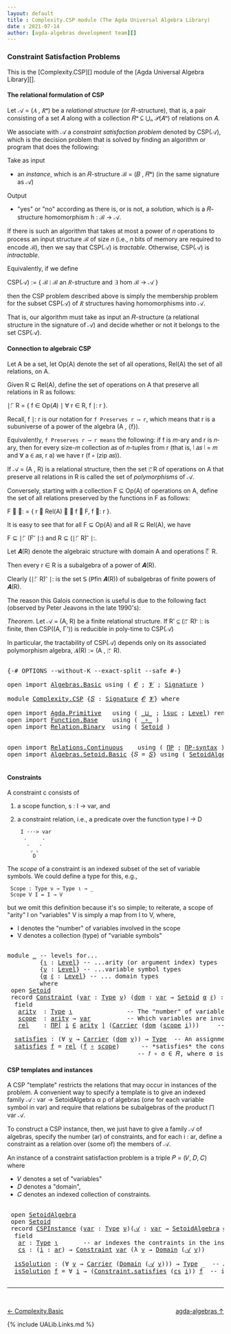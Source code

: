 ```yaml
---
layout: default
title : Complexity.CSP module (The Agda Universal Algebra Library)
date : 2021-07-14
author: [agda-algebras development team][]
---
```


### <a id="constraint-satisfaction-problems">Constraint Satisfaction Problems</a>

This is the [Complexity.CSP][] module of the [Agda Universal Algebra Library][].

#### <a id="the-relational-formulation-of-csp">The relational formulation of CSP</a>

Let 𝒜 = (𝐴 , 𝑅ᵃ) be a *relational structure* (or 𝑅-structure), that is, a pair consisting
of a set 𝐴 along with a collection 𝑅ᵃ ⊆ ⋃ₙ 𝒫(𝐴ⁿ) of relations on 𝐴.

We associate with 𝒜 a *constraint satisfaction problem* denoted by CSP(𝒜), which is the
decision problem that is solved by finding an algorithm or program that does the following:

Take as input

+ an *instance*, which is an 𝑅-structure ℬ = (𝐵 , 𝑅ᵇ) (in the same signature as 𝒜)

Output

+ "yes" or "no" according as there is, or is not, a *solution*, which is a 𝑅-structure
  homomorphism h : ℬ → 𝒜.

If there is such an algorithm that takes at most a power of 𝑛 operations to process an
input structure ℬ of size 𝑛 (i.e., 𝑛 bits of memory are required to encode ℬ), then
we say that CSP(𝒜) is *tractable*.  Otherwise, CSP(𝒜) is *intractable*.

Equivalently, if we define

  CSP(𝒜) := \{ ℬ ∣ ℬ an 𝑅-structure and ∃ hom ℬ → 𝒜 \}

then the CSP problem described above is simply the membership problem for the subset
CSP(𝒜) of 𝑅 structures having homomorphisms into 𝒜.

That is, our algorithm must take as input an 𝑅-structure (a relational structure in the
signature of 𝒜) and decide whether or not it belongs to the set CSP(𝒜).



#### <a id="connection-to-algebraic-csp">Connection to algebraic CSP</a>

Let A be a set, let Op(A) denote the set of all operations, Rel(A) the set of all
relations, on A.

Given R ⊆ Rel(A), define the set of operations on A that preserve all relations
in R as follows:

∣: ⃖ R  =  \{ f ∈ Op(𝐴) ∣ ∀ r ∈ R, f ∣: r \}.

Recall, f ∣: r is our notation for `f Preserves r ⟶ r`, which means that r is a
subuniverse of a power of the algebra (A , {f}).

Equivalently, `f Preserves r ⟶ r means` the following: if f is 𝑚-ary and r is
𝑛-ary, then for every size-𝑚 collection 𝑎𝑠 of 𝑛-tuples from r (that is, ∣ 𝑎𝑠 ∣ = 𝑚
and ∀ a ∈ 𝑎𝑠, r a) we have r (f ∘ (zip 𝑎𝑠)).


If 𝒜 = (A , R) is a relational structure, then the set ∣: ⃖R of operations on A that
preserve all relations in R is called the set of *polymorphisms* of 𝒜.

Conversely, starting with a collection F ⊆ Op(A) of operations on A, define
the set of all relations preserved by the functions in F as follows:

F ⃗ ∣:  =  \{ r ∈ Rel(A) ∣ ∀ f ∈ F, f ∣: r \}.

It is easy to see that for all F ⊆ Op(A) and all R ⊆ Rel(A), we have

  F ⊆  ∣: ⃖ (F ⃗ ∣:)    and    R ⊆ (∣: ⃖ R) ⃗ ∣:.

Let 𝑨(R) denote the algebraic structure with domain A and operations ∣: ⃖ R.

Then every r ∈ R is a subalgebra of a power of 𝑨(R).

Clearly (∣: ⃖ R) ⃗ ∣: is the set 𝖲 (𝖯fin 𝑨(R)) of subalgebras of finite powers of 𝑨(R).

The reason this Galois connection is useful is due to the following fact (observed by
Peter Jeavons in the late 1990's):

*Theorem*. Let 𝒜 = (A, R) be a finite relational structure.
           If R' ⊆ (∣: ⃖ R) ⃗ ∣: is finite, then CSP((A, Γ'))
           is reducible in poly-time to CSP(𝒜)

In particular, the tractability of CSP(𝒜) depends only on its associated polymorphism
algebra, 𝑨(R) := (A , ∣: ⃖ R).

<pre class="Agda">

<a id="3369" class="Symbol">{-#</a> <a id="3373" class="Keyword">OPTIONS</a> <a id="3381" class="Pragma">--without-K</a> <a id="3393" class="Pragma">--exact-split</a> <a id="3407" class="Pragma">--safe</a> <a id="3414" class="Symbol">#-}</a>

<a id="3419" class="Keyword">open</a> <a id="3424" class="Keyword">import</a> <a id="3431" href="Algebras.Basic.html" class="Module">Algebras.Basic</a> <a id="3446" class="Keyword">using</a> <a id="3452" class="Symbol">(</a> <a id="3454" href="Algebras.Basic.html#1155" class="Generalizable">𝓞</a> <a id="3456" class="Symbol">;</a> <a id="3458" href="Algebras.Basic.html#1157" class="Generalizable">𝓥</a> <a id="3460" class="Symbol">;</a> <a id="3462" href="Algebras.Basic.html#3581" class="Function">Signature</a> <a id="3472" class="Symbol">)</a>

<a id="3475" class="Keyword">module</a> <a id="3482" href="Complexity.CSP.html" class="Module">Complexity.CSP</a> <a id="3497" class="Symbol">{</a><a id="3498" href="Complexity.CSP.html#3498" class="Bound">𝑆</a> <a id="3500" class="Symbol">:</a> <a id="3502" href="Algebras.Basic.html#3581" class="Function">Signature</a> <a id="3512" href="Algebras.Basic.html#1155" class="Generalizable">𝓞</a> <a id="3514" href="Algebras.Basic.html#1157" class="Generalizable">𝓥</a><a id="3515" class="Symbol">}</a> <a id="3517" class="Keyword">where</a>

<a id="3524" class="Keyword">open</a> <a id="3529" class="Keyword">import</a> <a id="3536" href="Agda.Primitive.html" class="Module">Agda.Primitive</a>   <a id="3553" class="Keyword">using</a> <a id="3559" class="Symbol">(</a> <a id="3561" href="Agda.Primitive.html#810" class="Primitive Operator">_⊔_</a> <a id="3565" class="Symbol">;</a> <a id="3567" href="Agda.Primitive.html#780" class="Primitive">lsuc</a> <a id="3572" class="Symbol">;</a> <a id="3574" href="Agda.Primitive.html#597" class="Postulate">Level</a><a id="3579" class="Symbol">)</a> <a id="3581" class="Keyword">renaming</a> <a id="3590" class="Symbol">(</a> <a id="3592" href="Agda.Primitive.html#326" class="Primitive">Set</a> <a id="3596" class="Symbol">to</a> <a id="3599" class="Primitive">Type</a> <a id="3604" class="Symbol">)</a>
<a id="3606" class="Keyword">open</a> <a id="3611" class="Keyword">import</a> <a id="3618" href="Function.Base.html" class="Module">Function.Base</a>    <a id="3635" class="Keyword">using</a> <a id="3641" class="Symbol">(</a> <a id="3643" href="Function.Base.html#1031" class="Function Operator">_∘_</a> <a id="3647" class="Symbol">)</a>
<a id="3649" class="Keyword">open</a> <a id="3654" class="Keyword">import</a> <a id="3661" href="Relation.Binary.html" class="Module">Relation.Binary</a>  <a id="3678" class="Keyword">using</a> <a id="3684" class="Symbol">(</a> <a id="3686" href="Relation.Binary.Bundles.html#1009" class="Record">Setoid</a> <a id="3693" class="Symbol">)</a>


<a id="3697" class="Keyword">open</a> <a id="3702" class="Keyword">import</a> <a id="3709" href="Relations.Continuous.html" class="Module">Relations.Continuous</a>    <a id="3733" class="Keyword">using</a> <a id="3739" class="Symbol">(</a> <a id="3741" href="Relations.Continuous.html#4190" class="Function">ΠΡ</a> <a id="3744" class="Symbol">;</a> <a id="3746" href="Relations.Continuous.html#4298" class="Function">ΠΡ-syntax</a> <a id="3756" class="Symbol">)</a>
<a id="3758" class="Keyword">open</a> <a id="3763" class="Keyword">import</a> <a id="3770" href="Algebras.Setoid.Basic.html" class="Module">Algebras.Setoid.Basic</a> <a id="3792" class="Symbol">{</a><a id="3793" class="Argument">𝑆</a> <a id="3795" class="Symbol">=</a> <a id="3797" href="Complexity.CSP.html#3498" class="Bound">𝑆</a><a id="3798" class="Symbol">}</a> <a id="3800" class="Keyword">using</a> <a id="3806" class="Symbol">(</a> <a id="3808" href="Algebras.Setoid.Basic.html#3299" class="Record">SetoidAlgebra</a> <a id="3822" class="Symbol">)</a>

</pre>


#### <a id="constraints">Constraints</a>

A constraint c consists of

1. a scope function,  s : I → var, and

2. a constraint relation, i.e., a predicate over the function type I → D

        I ···> var
         .     .
          .   .
           ⌟ ⌞
            D


The *scope* of a constraint is an indexed subset of the set of variable symbols.
We could define a type for this, e.g.,

```
 Scope : Type ν → Type ι → _
 Scope V I = I → V
```

but we omit this definition because it's so simple; to reiterate,
a scope of "arity" I on "variables" V is simply a map from I to V,
where,

* I denotes the "number" of variables involved in the scope
* V denotes a collection (type) of "variable symbols"

<pre class="Agda">

<a id="4553" class="Keyword">module</a> <a id="4560" href="Complexity.CSP.html#4560" class="Module">_</a> <a id="4562" class="Comment">-- levels for...</a>
         <a id="4588" class="Symbol">{</a><a id="4589" href="Complexity.CSP.html#4589" class="Bound">ι</a> <a id="4591" class="Symbol">:</a> <a id="4593" href="Agda.Primitive.html#597" class="Postulate">Level</a><a id="4598" class="Symbol">}</a> <a id="4600" class="Comment">-- ...arity (or argument index) types</a>
         <a id="4647" class="Symbol">{</a><a id="4648" href="Complexity.CSP.html#4648" class="Bound">ν</a> <a id="4650" class="Symbol">:</a> <a id="4652" href="Agda.Primitive.html#597" class="Postulate">Level</a><a id="4657" class="Symbol">}</a> <a id="4659" class="Comment">-- ...variable symbol types</a>
         <a id="4696" class="Symbol">{</a><a id="4697" href="Complexity.CSP.html#4697" class="Bound">α</a> <a id="4699" href="Complexity.CSP.html#4699" class="Bound">ℓ</a> <a id="4701" class="Symbol">:</a> <a id="4703" href="Agda.Primitive.html#597" class="Postulate">Level</a><a id="4708" class="Symbol">}</a> <a id="4710" class="Comment">-- ... domain types</a>
         <a id="4739" class="Keyword">where</a>
 <a id="4746" class="Keyword">open</a> <a id="4751" href="Relation.Binary.Bundles.html#1009" class="Module">Setoid</a>
 <a id="4759" class="Keyword">record</a> <a id="4766" href="Complexity.CSP.html#4766" class="Record">Constraint</a> <a id="4777" class="Symbol">(</a><a id="4778" href="Complexity.CSP.html#4778" class="Bound">var</a> <a id="4782" class="Symbol">:</a> <a id="4784" href="Complexity.CSP.html#3599" class="Primitive">Type</a> <a id="4789" href="Complexity.CSP.html#4648" class="Bound">ν</a><a id="4790" class="Symbol">)</a> <a id="4792" class="Symbol">(</a><a id="4793" href="Complexity.CSP.html#4793" class="Bound">dom</a> <a id="4797" class="Symbol">:</a> <a id="4799" href="Complexity.CSP.html#4778" class="Bound">var</a> <a id="4803" class="Symbol">→</a> <a id="4805" href="Relation.Binary.Bundles.html#1009" class="Record">Setoid</a> <a id="4812" href="Complexity.CSP.html#4697" class="Bound">α</a> <a id="4814" href="Complexity.CSP.html#4699" class="Bound">ℓ</a><a id="4815" class="Symbol">)</a> <a id="4817" class="Symbol">:</a> <a id="4819" href="Complexity.CSP.html#3599" class="Primitive">Type</a> <a id="4824" class="Symbol">(</a><a id="4825" href="Complexity.CSP.html#4648" class="Bound">ν</a> <a id="4827" href="Agda.Primitive.html#810" class="Primitive Operator">⊔</a> <a id="4829" href="Complexity.CSP.html#4697" class="Bound">α</a> <a id="4831" href="Agda.Primitive.html#810" class="Primitive Operator">⊔</a> <a id="4833" href="Agda.Primitive.html#780" class="Primitive">lsuc</a> <a id="4838" href="Complexity.CSP.html#4589" class="Bound">ι</a><a id="4839" class="Symbol">)</a> <a id="4841" class="Keyword">where</a>
  <a id="4849" class="Keyword">field</a>
   <a id="4858" href="Complexity.CSP.html#4858" class="Field">arity</a>  <a id="4865" class="Symbol">:</a> <a id="4867" href="Complexity.CSP.html#3599" class="Primitive">Type</a> <a id="4872" href="Complexity.CSP.html#4589" class="Bound">ι</a>               <a id="4888" class="Comment">-- The &quot;number&quot; of variables involved in the constraint.</a>
   <a id="4948" href="Complexity.CSP.html#4948" class="Field">scope</a>  <a id="4955" class="Symbol">:</a> <a id="4957" href="Complexity.CSP.html#4858" class="Field">arity</a> <a id="4963" class="Symbol">→</a> <a id="4965" href="Complexity.CSP.html#4778" class="Bound">var</a>          <a id="4978" class="Comment">-- Which variables are involved in the constraint.</a>
   <a id="5032" href="Complexity.CSP.html#5032" class="Field">rel</a>    <a id="5039" class="Symbol">:</a> <a id="5041" href="Relations.Continuous.html#4298" class="Function">ΠΡ[</a> <a id="5045" href="Complexity.CSP.html#5045" class="Bound">i</a> <a id="5047" href="Relations.Continuous.html#4298" class="Function">∈</a> <a id="5049" href="Complexity.CSP.html#4858" class="Field">arity</a> <a id="5055" href="Relations.Continuous.html#4298" class="Function">]</a> <a id="5057" class="Symbol">(</a><a id="5058" href="Relation.Binary.Bundles.html#1072" class="Field">Carrier</a> <a id="5066" class="Symbol">(</a><a id="5067" href="Complexity.CSP.html#4793" class="Bound">dom</a> <a id="5071" class="Symbol">(</a><a id="5072" href="Complexity.CSP.html#4948" class="Field">scope</a> <a id="5078" href="Complexity.CSP.html#5045" class="Bound">i</a><a id="5079" class="Symbol">)))</a>     <a id="5087" class="Comment">-- The constraint relation.</a>

  <a id="5118" href="Complexity.CSP.html#5118" class="Function">satisfies</a> <a id="5128" class="Symbol">:</a> <a id="5130" class="Symbol">(∀</a> <a id="5133" href="Complexity.CSP.html#5133" class="Bound">v</a> <a id="5135" class="Symbol">→</a> <a id="5137" href="Relation.Binary.Bundles.html#1072" class="Field">Carrier</a> <a id="5145" class="Symbol">(</a><a id="5146" href="Complexity.CSP.html#4793" class="Bound">dom</a> <a id="5150" href="Complexity.CSP.html#5133" class="Bound">v</a><a id="5151" class="Symbol">))</a> <a id="5154" class="Symbol">→</a> <a id="5156" href="Complexity.CSP.html#3599" class="Primitive">Type</a>  <a id="5162" class="Comment">-- An assignment 𝑓 : var → dom of values to variables</a>
  <a id="5218" href="Complexity.CSP.html#5118" class="Function">satisfies</a> <a id="5228" href="Complexity.CSP.html#5228" class="Bound">f</a> <a id="5230" class="Symbol">=</a> <a id="5232" href="Complexity.CSP.html#5032" class="Field">rel</a> <a id="5236" class="Symbol">(</a><a id="5237" href="Complexity.CSP.html#5228" class="Bound">f</a> <a id="5239" href="Function.Base.html#1031" class="Function Operator">∘</a> <a id="5241" href="Complexity.CSP.html#4948" class="Field">scope</a><a id="5246" class="Symbol">)</a>      <a id="5253" class="Comment">-- *satisfies* the constraint 𝐶 = (σ , 𝑅) provided</a>
                                    <a id="5340" class="Comment">-- 𝑓 ∘ σ ∈ 𝑅, where σ is the scope of the constraint.</a>
</pre>


#### <a id="csp-templates-and-instances">CSP templates and instances</a>

A CSP "template" restricts the relations that may occur in instances of the problem.
A convenient way to specify a template is to give an indexed family
𝒜 : var → SetoidAlgebra α ρ of algebras (one for each variable symbol in var)
and require that relations be subalgebras of the product ⨅ var 𝒜.

To construct a CSP instance, then, we just have to give a family 𝒜 of algebras, specify
the number (ar) of constraints, and for each i : ar, define a constraint as a relation
over (some of) the members of 𝒜.

An instance of a constraint satisfaction problem is a triple 𝑃 = (𝑉, 𝐷, 𝐶) where

* 𝑉 denotes a set of "variables"
* 𝐷 denotes a "domain",
* 𝐶 denotes an indexed collection of constraints.

<pre class="Agda">

 <a id="6193" class="Keyword">open</a> <a id="6198" href="Algebras.Setoid.Basic.html#3299" class="Module">SetoidAlgebra</a>
 <a id="6213" class="Keyword">open</a> <a id="6218" href="Relation.Binary.Bundles.html#1009" class="Module">Setoid</a>
 <a id="6226" class="Keyword">record</a> <a id="6233" href="Complexity.CSP.html#6233" class="Record">CSPInstance</a> <a id="6245" class="Symbol">(</a><a id="6246" href="Complexity.CSP.html#6246" class="Bound">var</a> <a id="6250" class="Symbol">:</a> <a id="6252" href="Complexity.CSP.html#3599" class="Primitive">Type</a> <a id="6257" href="Complexity.CSP.html#4648" class="Bound">ν</a><a id="6258" class="Symbol">)(</a><a id="6260" href="Complexity.CSP.html#6260" class="Bound">𝒜</a> <a id="6262" class="Symbol">:</a> <a id="6264" href="Complexity.CSP.html#6246" class="Bound">var</a> <a id="6268" class="Symbol">→</a> <a id="6270" href="Algebras.Setoid.Basic.html#3299" class="Record">SetoidAlgebra</a> <a id="6284" href="Complexity.CSP.html#4697" class="Bound">α</a> <a id="6286" href="Complexity.CSP.html#4699" class="Bound">ℓ</a><a id="6287" class="Symbol">)</a> <a id="6289" class="Symbol">:</a> <a id="6291" href="Complexity.CSP.html#3599" class="Primitive">Type</a> <a id="6296" class="Symbol">(</a><a id="6297" href="Complexity.CSP.html#4648" class="Bound">ν</a> <a id="6299" href="Agda.Primitive.html#810" class="Primitive Operator">⊔</a> <a id="6301" href="Complexity.CSP.html#4697" class="Bound">α</a> <a id="6303" href="Agda.Primitive.html#810" class="Primitive Operator">⊔</a> <a id="6305" href="Agda.Primitive.html#780" class="Primitive">lsuc</a> <a id="6310" href="Complexity.CSP.html#4589" class="Bound">ι</a><a id="6311" class="Symbol">)</a> <a id="6313" class="Keyword">where</a>
  <a id="6321" class="Keyword">field</a>
   <a id="6330" href="Complexity.CSP.html#6330" class="Field">ar</a> <a id="6333" class="Symbol">:</a> <a id="6335" href="Complexity.CSP.html#3599" class="Primitive">Type</a> <a id="6340" href="Complexity.CSP.html#4589" class="Bound">ι</a>       <a id="6348" class="Comment">-- ar indexes the contraints in the instance</a>
   <a id="6396" href="Complexity.CSP.html#6396" class="Field">cs</a> <a id="6399" class="Symbol">:</a> <a id="6401" class="Symbol">(</a><a id="6402" href="Complexity.CSP.html#6402" class="Bound">i</a> <a id="6404" class="Symbol">:</a> <a id="6406" href="Complexity.CSP.html#6330" class="Field">ar</a><a id="6408" class="Symbol">)</a> <a id="6410" class="Symbol">→</a> <a id="6412" href="Complexity.CSP.html#4766" class="Record">Constraint</a> <a id="6423" href="Complexity.CSP.html#6246" class="Bound">var</a> <a id="6427" class="Symbol">(λ</a> <a id="6430" href="Complexity.CSP.html#6430" class="Bound">v</a> <a id="6432" class="Symbol">→</a> <a id="6434" href="Algebras.Setoid.Basic.html#3365" class="Field">Domain</a> <a id="6441" class="Symbol">(</a><a id="6442" href="Complexity.CSP.html#6260" class="Bound">𝒜</a> <a id="6444" href="Complexity.CSP.html#6430" class="Bound">v</a><a id="6445" class="Symbol">))</a>

  <a id="6451" href="Complexity.CSP.html#6451" class="Function">isSolution</a> <a id="6462" class="Symbol">:</a> <a id="6464" class="Symbol">(∀</a> <a id="6467" href="Complexity.CSP.html#6467" class="Bound">v</a> <a id="6469" class="Symbol">→</a> <a id="6471" href="Relation.Binary.Bundles.html#1072" class="Field">Carrier</a> <a id="6479" class="Symbol">(</a><a id="6480" href="Algebras.Setoid.Basic.html#3365" class="Field">Domain</a> <a id="6487" class="Symbol">(</a><a id="6488" href="Complexity.CSP.html#6260" class="Bound">𝒜</a> <a id="6490" href="Complexity.CSP.html#6467" class="Bound">v</a><a id="6491" class="Symbol">)))</a> <a id="6495" class="Symbol">→</a> <a id="6497" href="Complexity.CSP.html#3599" class="Primitive">Type</a> <a id="6502" class="Symbol">_</a>  <a id="6505" class="Comment">-- An assignment *solves* the instance</a>
  <a id="6546" href="Complexity.CSP.html#6451" class="Function">isSolution</a> <a id="6557" href="Complexity.CSP.html#6557" class="Bound">f</a> <a id="6559" class="Symbol">=</a> <a id="6561" class="Symbol">∀</a> <a id="6563" href="Complexity.CSP.html#6563" class="Bound">i</a> <a id="6565" class="Symbol">→</a> <a id="6567" class="Symbol">(</a><a id="6568" href="Complexity.CSP.html#5118" class="Function">Constraint.satisfies</a> <a id="6589" class="Symbol">(</a><a id="6590" href="Complexity.CSP.html#6396" class="Field">cs</a> <a id="6593" href="Complexity.CSP.html#6563" class="Bound">i</a><a id="6594" class="Symbol">))</a> <a id="6597" href="Complexity.CSP.html#6557" class="Bound">f</a>  <a id="6600" class="Comment">-- if it satisfies all the constraints.</a>

</pre>


--------------------------------

<br>

[← Complexity.Basic](Complexity.Basic.html)
<span style="float:right;">[agda-algebras ↑](agda-algebras.html)</span>

{% include UALib.Links.md %}

[agda-algebras development team]: https://github.com/ualib/agda-algebras#the-agda-algebras-development-team


